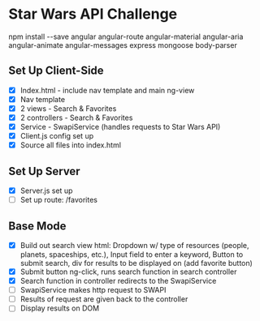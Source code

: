 # Star Wars API Challenge

npm install --save angular angular-route angular-material angular-aria angular-animate angular-messages express mongoose body-parser

## Set Up Client-Side
- [x] Index.html - include nav template and main ng-view
- [x] Nav template
- [x] 2 views - Search & Favorites
- [x] 2 controllers - Search & Favorites
- [x] Service - SwapiService (handles requests to Star Wars API)
- [x] Client.js config set up
- [x] Source all files into index.html

## Set Up Server
- [x] Server.js set up
- [ ] Set up route: /favorites

## Base Mode
- [x] Build out search view html: Dropdown w/ type of resources (people, planets, spaceships, etc.), Input field to enter a keyword, Button to submit search, div for results to be displayed on (add favorite button)
- [x] Submit button ng-click, runs search function in search controller
- [x] Search function in controller redirects to the SwapiService
- [ ] SwapiService makes http request to SWAPI
- [ ] Results of request are given back to the controller
- [ ] Display results on DOM
